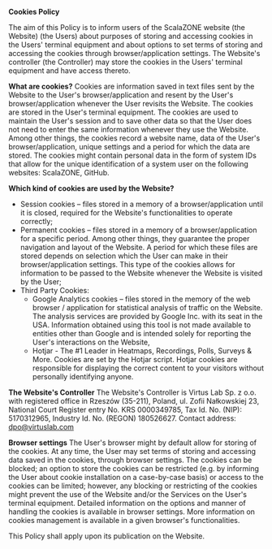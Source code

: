 **Cookies Policy**

The aim of this Policy is to inform users of the ScalaZONE website (the Website) (the Users) about purposes of storing and accessing cookies in the Users&#39; terminal equipment and about options to set terms of storing and accessing the cookies through browser/application settings. The Website&#39;s controller (the Controller) may store the cookies in the Users&#39; terminal equipment and have access thereto.

**What are cookies?**
Cookies are information saved in text files sent by the Website to the User&#39;s browser/application and resent by the User&#39;s browser/application whenever the User revisits the Website. The cookies are stored in the User&#39;s terminal equipment. The cookies are used to maintain the User&#39;s session and to save other data so that the User does not need to enter the same information whenever they use the Website. Among other things, the cookies record a website name, data of the User&#39;s browser/application, unique settings and a period for which the data are stored. The cookies might contain personal data in the form of system IDs that allow for the unique identification of a system user on the following websites: ScalaZONE, GitHub.

**Which kind of cookies are used by the Website?**
- Session cookies – files stored in a memory of a browser/application until it is closed, required for the Website&#39;s functionalities to operate correctly;
- Permanent cookies – files stored in a memory of a browser/application for a specific period. Among other things, they guarantee the proper navigation and layout of the Website. A period for which these files are stored depends on selection which the User can make in their browser/application settings. This type of the cookies allows for information to be passed to the Website whenever the Website is visited by the User;
- Third Party Cookies:
  - Google Analytics cookies – files stored in the memory of the web browser / application for statistical analysis of traffic on the Website. The analysis services are provided by Google Inc. with its seat in the USA. Information obtained using this tool is not made available to entities other than Google and is intended solely for reporting the User's interactions on the Website,
  - Hotjar - The #1 Leader in Heatmaps, Recordings, Polls, Surveys & More. Cookies are set by the Hotjar script. Hotjar cookies are responsible for displaying the correct content to your visitors without personally identifying anyone. 

**The Website&#39;s Controller**
The Website&#39;s Controller is Virtus Lab Sp. z o.o. with registered office in Rzeszów (35-211), Poland, ul. Zofii Nałkowskiej 23, National Court Register entry No. KRS 0000349785, Tax Id. No. (NIP): 5170312965, Industry Id. No. (REGON) 180526627. Contact address: dpo@virtuslab.com

**Browser settings**
The User&#39;s browser might by default allow for storing of the cookies. At any time, the User may set terms of storing and accessing data saved in the cookies, through browser settings. The cookies can be blocked; an option to store the cookies can be restricted (e.g. by informing the User about cookie installation on a case-by-case basis) or access to the cookies can be limited; however, any blocking or restricting of the cookies might prevent the use of the Website and/or the Services on the User&#39;s terminal equipment. Detailed information on the options and manner of handling the cookies is available in browser settings. More information on cookies management is available in a given browser&#39;s functionalities.

This Policy shall apply upon its publication on the Website.
